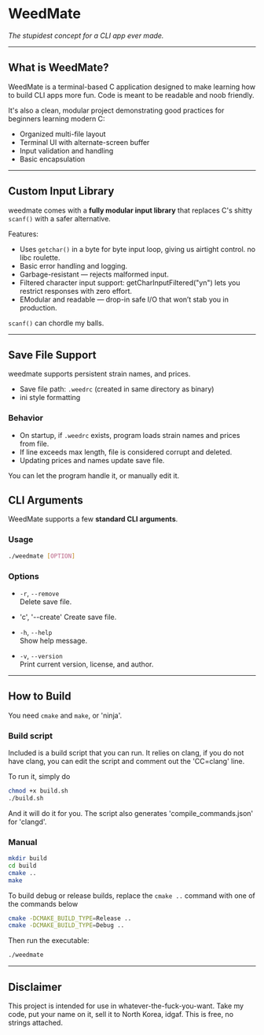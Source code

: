 # WeedMate

*The stupidest concept for a CLI app ever made.*

---

## What is WeedMate?

WeedMate is a terminal-based C application designed to make learning how to build CLI apps more fun.
Code is meant to be readable and noob friendly.

It's also a clean, modular project demonstrating good practices for beginners learning modern C:

- Organized multi-file layout
- Terminal UI with alternate-screen buffer
- Input validation and handling
- Basic encapsulation

---

## Custom Input Library

weedmate comes with a **fully modular input library** that replaces C's shitty `scanf()` with a safer alternative.

Features:
- Uses `getchar()` in a byte for byte input loop, giving us airtight control. no libc roulette.
- Basic error handling and logging.
- Garbage-resistant — rejects malformed input.
- Filtered character input support: getCharInputFiltered("yn") lets you restrict responses with zero effort.
- EModular and readable — drop-in safe I/O that won’t stab you in production.

`scanf()` can chordle my balls.

---

## Save File Support

weedmate supports persistent strain names, and prices.

- Save file path: `.weedrc` (created in same directory as binary)
- ini style formatting

### Behavior

- On startup, if `.weedrc` exists, program loads strain names and prices from file.
- If line exceeds max length, file is considered corrupt and deleted.
- Updating prices and names update save file.

You can let the program handle it, or manually edit it.

## CLI Arguments

WeedMate supports a few **standard CLI arguments**.

### Usage

```bash
./weedmate [OPTION]
```

### Options

- `-r`, `--remove`  
  Delete save file.

- 'c', '--create'
  Create save file.
  
- `-h`, `--help`  
  Show help message.

- `-v`, `--version`  
  Print current version, license, and author.


---

## How to Build

You need `cmake` and `make`, or 'ninja'.

### Build script

Included is a build script that you can run. It relies on clang, if you do not have clang, you can edit the script and comment out the 'CC=clang' line.

To run it, simply do

```bash
chmod +x build.sh
./build.sh

```

And it will do it for you. The script also generates 'compile_commands.json' for 'clangd'.

### Manual
```bash
mkdir build
cd build
cmake ..
make
```
To build debug or release builds, replace the `cmake ..` command with one of the commands below

```bash
cmake -DCMAKE_BUILD_TYPE=Release ..
cmake -DCMAKE_BUILD_TYPE=Debug ..
```

Then run the executable:

```bash
./weedmate
```

---

## Disclaimer

This project is intended for use in whatever-the-fuck-you-want.
Take my code, put your name on it, sell it to North Korea, idgaf.
This is free, no strings attached.